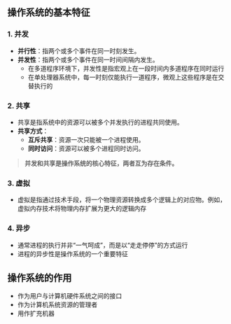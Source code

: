 ## 操作系统的基本特征

### 1. **并发**

- **并行性**：指两个或多个事件在同一时刻发生。
- **并发性**：指两个或多个事件在同一时间间隔内发生。
   - 在多道程序环境下，并发性是指宏观上在一段时间内多道程序在同时运行
   - 在单处理器系统中，每一时刻仅能执行一道程序，微观上这些程序是在交替执行的

### 2. **共享**

- 共享是指系统中的资源可以被多个并发执行的进程共同使用。
- **共享方式**：
   - **互斥共享**：资源一次只能被一个进程使用。
   - **同时访问**：资源可以被多个进程同时访问。

> **并发和共享是操作系统的核心特征，两者互为存在条件。**

### 3. **虚拟**

- 虚拟是指通过技术手段，将一个物理资源转换成多个逻辑上的对应物。例如，虚拟内存技术将物理内存扩展为更大的逻辑内存

### 4. **异步**

- 通常进程的执行并非“一气呵成”，而是以“走走停停”的方式运行
- 进程的异步性是操作系统的一个重要特征

## 操作系统的作用

- 作为用户与计算机硬件系统之间的接口
- 作为计算机系统资源的管理者
- 用作扩充机器
